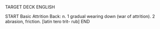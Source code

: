 TARGET DECK
ENGLISH

START
Basic
Attrition
Back: n. 1 gradual wearing down (war of attrition). 2 abrasion, friction. [latin tero trit- rub]
END
